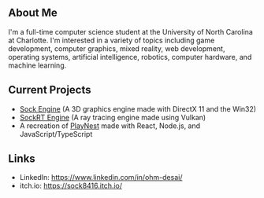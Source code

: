 ## About Me
I'm a full-time computer science student at the University of North Carolina at Charlotte. I'm interested in a variety of topics including game development, computer graphics, mixed reality, web development, operating systems, artificial intelligence, robotics, computer hardware, and machine learning.

## Current Projects
* [Sock Engine](https://github.com/odesai840/Sock-Engine) (A 3D graphics engine made with DirectX 11 and the Win32)
* [SockRT Engine](https://github.com/odesai840/SockRT-Engine) (A ray tracing engine made using Vulkan)
* A recreation of [PlayNest](https://github.com/odesai840/PlayNest) made with React, Node.js, and JavaScript/TypeScript

## Links
* LinkedIn: https://www.linkedin.com/in/ohm-desai/
* itch.io: https://sock8416.itch.io/
